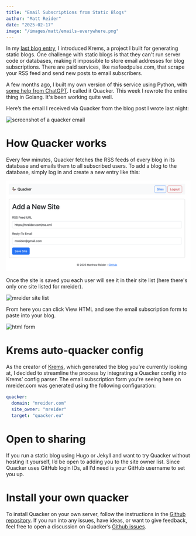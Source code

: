 ```yaml
---
title: "Email Subscriptions from Static Blogs"
author: "Matt Reider"
date: "2025-02-17"
image: "/images/matt/emails-everywhere.png"
---
```


In my [last blog entry](krems_static_site_generator.md), I introduced Krems, a project I built for generating static blogs. One challenge with static blogs is that they can't run server code or databases, making it impossible to store email addresses for blog subscriptions. There are paid services, like rssfeedpulse.com, that scrape your RSS feed and send new posts to email subscribers.

A few months ago, I built my own version of this service using Python, with [some help from ChatGPT](Building_Quacker.md). I called it Quacker. This week I rewrote the entire thing in Golang. It's been working quite well.

Here’s the email I received via Quacker from the blog post I wrote last night:

![screenshot of a quacker email](/images/matt/email-from-quacker.png)

# How Quacker works

Every few minutes, Quacker fetches the RSS feeds of every blog in its database and emails them to all subscribed users. To add a blog to the database, simply log in and create a new entry like this:

![adding a site to quacker](/images/matt/quacker-add-site.png)

Once the site is saved you each user will see it in their site list (here there's only one site listed for mreider).

![mreider site list](/images/matt/quacker-site-list.png)

From here you can click View HTML    and see the email subscription form to paste into your blog.

![html form](/images/matt/quacker-html-form.png)

# Krems auto-quacker config

As the creator of [Krems](krems_static_site_generator.md), which generated the blog you're currently looking at, I decided to streamline the process by integrating a Quacker config into Krems’ config parser. The email subscription form you're seeing here on mreider.com was generated using the following configuration:

```yaml
quacker:
  domain: "mreider.com"
  site_owner: "mreider"
  target: "quacker.eu"
```

# Open to sharing

If you run a static blog using Hugo or Jekyll and want to try Quacker without hosting it yourself, I’d be open to adding you to the site owner list. Since Quacker uses GitHub login IDs, all I’d need is your GitHub username to set you up.

# Install your own quacker

To install Quacker on your own server, follow the instructions in the [Github repository](https://github.com/mreider/quacker). If you run into any issues, have ideas, or want to give feedback, feel free to open a discussion on Quacker’s [Github issues](https://github.com/mreider/quacker/issues).

